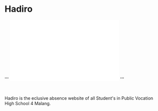 # Hadiro 
'''
<img src="./client/public/hadiro.png">
'''

<br> 

<p>
  Hadiro is the eclusive absence website of all Student's in Public Vocation High School 4 Malang. <br>
</p>
